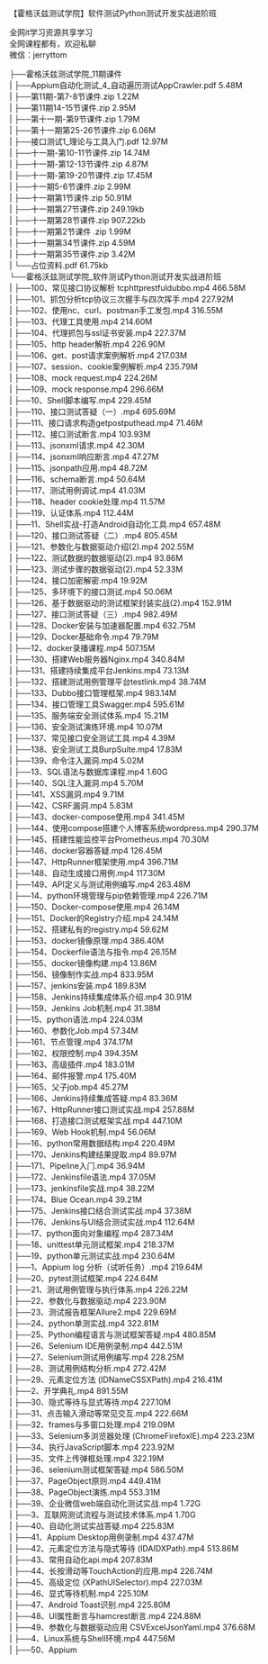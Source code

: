 【霍格沃兹测试学院】软件测试Python测试开发实战进阶班

全网it学习资源共享学习<br>全网课程都有，欢迎私聊<br>微信：jerryttom<br>

├──霍格沃兹测试学院_11期课件<br> | ├──Appium自动化测试_4_自动遍历测试AppCrawler.pdf 5.48M<br> | ├──第11期-第7-8节课件.zip 1.22M<br> | ├──第11期14-15节课件.zip 2.95M<br> | ├──第十一期-第9节课件.zip 1.79M<br> | ├──第十一期第25-26节课件.zip 6.06M<br> | ├──接口测试1_理论与工具入门.pdf 12.97M<br> | ├──十一期-第10-11节课件.zip 14.74M<br> | ├──十一期-第12-13节课件.zip 4.87M<br> | ├──十一期-第19-20节课件.zip 17.45M<br> | ├──十一期5-6节课件.zip 2.99M<br> | ├──十一期第1节课件.zip 50.91M<br> | ├──十一期第27节课件.zip 249.19kb<br> | ├──十一期第28节课件.zip 907.22kb<br> | ├──十一期第2节课件 .zip 1.99M<br> | ├──十一期第34节课件.zip 4.59M<br> | ├──十一期第35节课件.zip 3.42M<br> | └──占位资料.pdf 61.75kb<br> └──霍格沃兹测试学院_软件测试Python测试开发实战进阶班<br> | ├──100、常⻅接⼝协议解析 tcphttprestfuldubbo.mp4 466.58M<br> | ├──101、抓包分析tcp协议三次握⼿与四次挥⼿.mp4 227.92M<br> | ├──102、使⽤nc、curl、postman⼿⼯发包.mp4 316.55M<br> | ├──103、代理⼯具使⽤.mp4 214.60M<br> | ├──104、代理抓包与ssl证书安装.mp4 227.37M<br> | ├──105、http header解析.mp4 226.90M<br> | ├──106、get、post请求案例解析.mp4 217.03M<br> | ├──107、session、cookie案例解析.mp4 235.79M<br> | ├──108、mock request.mp4 224.26M<br> | ├──109、mock response.mp4 296.66M<br> | ├──10、Shell脚本编写.mp4 229.45M<br> | ├──110、接口测试答疑（一）.mp4 695.69M<br> | ├──111、接⼝请求构造getpostputhead.mp4 71.46M<br> | ├──112、接⼝测试断⾔.mp4 103.93M<br> | ├──113、jsonxml请求.mp4 42.30M<br> | ├──114、jsonxml响应断⾔.mp4 47.27M<br> | ├──115、jsonpath应⽤.mp4 48.72M<br> | ├──116、schema断⾔.mp4 50.64M<br> | ├──117、测试⽤例调试.mp4 41.03M<br> | ├──118、header cookie处理.mp4 11.57M<br> | ├──119、认证体系.mp4 112.44M<br> | ├──11、Shell实战-打造Android⾃动化⼯具.mp4 657.48M<br> | ├──120、接口测试答疑（二）.mp4 805.45M<br> | ├──121、参数化与数据驱动介绍(2).mp4 202.55M<br> | ├──122、测试数据的数据驱动(2).mp4 93.86M<br> | ├──123、测试步骤的数据驱动(2).mp4 52.33M<br> | ├──124、接⼝加密解密.mp4 19.92M<br> | ├──125、多环境下的接⼝测试.mp4 50.06M<br> | ├──126、基于数据驱动的测试框架封装实战(2).mp4 152.91M<br> | ├──127、接口测试答疑（三）.mp4 982.49M<br> | ├──128、Docker安装与加速器配置.mp4 632.75M<br> | ├──129、Docker基础命令.mp4 79.79M<br> | ├──12、docker录播课程.mp4 507.15M<br> | ├──130、搭建Web服务器Nginx.mp4 340.84M<br> | ├──131、搭建持续集成平台Jenkins.mp4 73.13M<br> | ├──132、搭建测试⽤例管理平台testlink.mp4 38.74M<br> | ├──133、Dubbo接⼝管理框架.mp4 983.14M<br> | ├──134、接⼝管理⼯具Swagger.mp4 595.61M<br> | ├──135、服务端安全测试体系.mp4 15.21M<br> | ├──136、安全测试演练环境.mp4 10.07M<br> | ├──137、常见接口安全测试工具.mp4 4.39M<br> | ├──138、安全测试工具BurpSuite.mp4 17.83M<br> | ├──139、命令注入漏洞.mp4 5.02M<br> | ├──13、SQL语法与数据库课程.mp4 1.60G<br> | ├──140、SQL注入漏洞.mp4 5.70M<br> | ├──141、XSS漏洞.mp4 9.71M<br> | ├──142、CSRF漏洞.mp4 5.83M<br> | ├──143、docker-compose使⽤.mp4 341.45M<br> | ├──144、使⽤compose搭建个⼈博客系统wordpress.mp4 290.37M<br> | ├──145、搭建性能监控平台Prometheus.mp4 70.30M<br> | ├──146、docker容器答疑.mp4 126.45M<br> | ├──147、HttpRunner框架使⽤.mp4 396.71M<br> | ├──148、⾃动⽣成接⼝⽤例.mp4 117.30M<br> | ├──149、API定义与测试⽤例编写.mp4 263.48M<br> | ├──14、python环境管理与pip依赖管理.mp4 226.71M<br> | ├──150、Docker-compose使用.mp4 26.14M<br> | ├──151、Docker的Registry介绍.mp4 24.14M<br> | ├──152、搭建私有的registry.mp4 59.62M<br> | ├──153、docker镜像原理.mp4 386.40M<br> | ├──154、Dockerfile语法与指令.mp4 26.15M<br> | ├──155、docker镜像构建.mp4 13.86M<br> | ├──156、镜像制作实战.mp4 833.95M<br> | ├──157、jenkins安装.mp4 189.83M<br> | ├──158、Jenkins持续集成体系介绍.mp4 30.91M<br> | ├──159、Jenkins Job机制.mp4 31.38M<br> | ├──15、python语法.mp4 224.03M<br> | ├──160、参数化Job.mp4 57.34M<br> | ├──161、节点管理.mp4 374.17M<br> | ├──162、权限控制.mp4 394.35M<br> | ├──163、⾼级插件.mp4 183.01M<br> | ├──164、邮件报警.mp4 175.40M<br> | ├──165、⽗⼦job.mp4 45.27M<br> | ├──166、Jenkins持续集成答疑.mp4 83.36M<br> | ├──167、HttpRunner接⼝测试实战.mp4 257.88M<br> | ├──168、打造接⼝测试框架实战.mp4 447.10M<br> | ├──169、Web Hook机制.mp4 56.06M<br> | ├──16、python常⽤数据结构.mp4 220.49M<br> | ├──170、Jenkins构建结果提取.mp4 89.97M<br> | ├──171、Pipeline⼊⻔.mp4 36.94M<br> | ├──172、Jenkinsfile语法.mp4 37.05M<br> | ├──173、jenkinsfile实战.mp4 38.22M<br> | ├──174、Blue Ocean.mp4 39.21M<br> | ├──175、Jenkins接⼝结合测试实战.mp4 37.38M<br> | ├──176、Jenkins与UI结合测试实战.mp4 112.64M<br> | ├──17、python⾯向对象编程.mp4 287.34M<br> | ├──18、unittest单元测试框架.mp4 218.37M<br> | ├──19、python单元测试实战.mp4 230.64M<br> | ├──1、Appium log 分析（试听任务）.mp4 219.64M<br> | ├──20、pytest测试框架.mp4 224.64M<br> | ├──21、测试⽤例管理与执⾏体系.mp4 226.22M<br> | ├──22、参数化与数据驱动.mp4 223.90M<br> | ├──23、测试报告框架Allure2.mp4 229.69M<br> | ├──24、python单测实战.mp4 322.81M<br> | ├──25、Python编程语⾔与测试框架答疑.mp4 480.85M<br> | ├──26、Selenium IDE⽤例录制.mp4 442.51M<br> | ├──27、Selenium测试⽤例编写.mp4 228.25M<br> | ├──28、测试⽤例结构分析.mp4 272.42M<br> | ├──29、元素定位⽅法 (IDNameCSSXPath).mp4 216.41M<br> | ├──2、开学典礼.mp4 891.55M<br> | ├──30、隐式等待与显式等待.mp4 227.10M<br> | ├──31、点击输⼊滑动等常⻅交互.mp4 222.66M<br> | ├──32、frames与多窗⼝处理.mp4 219.09M<br> | ├──33、Selenium多浏览器处理 (ChromeFirefoxIE).mp4 223.23M<br> | ├──34、执⾏JavaScript脚本.mp4 223.92M<br> | ├──35、⽂件上传弹框处理.mp4 322.19M<br> | ├──36、selenium测试框架答疑.mp4 586.50M<br> | ├──37、PageObject原则.mp4 449.41M<br> | ├──38、PageObject演练.mp4 553.31M<br> | ├──39、企业微信web端⾃动化测试实战.mp4 1.72G<br> | ├──3、互联⽹测试流程与测试技术体系.mp4 1.70G<br> | ├──40、⾃动化测试实战答疑.mp4 225.83M<br> | ├──41、Appium Desktop⽤例录制.mp4 437.47M<br> | ├──42、元素定位⽅法与隐式等待 (IDAIDXPath).mp4 513.86M<br> | ├──43、常⽤⾃动化api.mp4 207.83M<br> | ├──44、⻓按滑动等TouchAction的应⽤.mp4 226.74M<br> | ├──45、⾼级定位 (XPathUISelector).mp4 227.03M<br> | ├──46、显式等待机制.mp4 225.10M<br> | ├──47、Android Toast识别.mp4 225.80M<br> | ├──48、UI属性断⾔与hamcrest断⾔.mp4 224.88M<br> | ├──49、参数化与数据驱动应⽤ CSVExcelJsonYaml.mp4 376.68M<br> | ├──4、Linux系统与Shell环境.mp4 447.56M<br> | ├──50、Appium